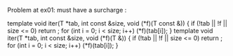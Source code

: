 Problem at ex01: must have a surcharge :

template<typename T>
void	iter(T *tab, int const &size, void (*f)(T const &))
{
	if (!tab || !f || size <= 0)
		return ;
	for (int i = 0; i < size; i++)
		(*f)(tab[i]);
}
template<typename T>
void	iter(T *tab, int const &size, void (*f)(T &))
{
	if (!tab || !f || size <= 0)
		return ;
	for (int i = 0; i < size; i++)
		(*f)(tab[i]);
}
